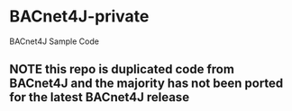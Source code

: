 # BACnet4J-private
BACnet4J Sample Code

## NOTE this repo is duplicated code from BACnet4J and the majority has not been ported for the latest BACnet4J release
